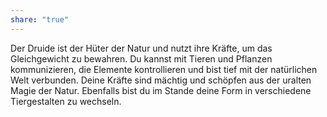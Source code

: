 ```yaml
---
share: "true"
---
```

Der Druide ist der Hüter der Natur und nutzt ihre Kräfte, um das Gleichgewicht zu bewahren. Du kannst mit Tieren und Pflanzen kommunizieren, die Elemente kontrollieren und bist tief mit der natürlichen Welt verbunden. Deine Kräfte sind mächtig und schöpfen aus der uralten Magie der Natur. Ebenfalls bist du im Stande deine Form in verschiedene Tiergestalten zu wechseln.